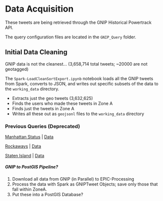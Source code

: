 # Data Acquisition

These tweets are being retrieved through the GNIP Historical Powertrack API.

The query configuration files are located in the ```GNIP_Query``` folder.


## Initial Data Cleaning

GNIP data is not the cleanest... (3,658,714 total tweets; ~20000 are not geotagged)

The `Spark-LoadCleanSortExport.ipynb` notebook loads all the GNIP tweets from Spark, converts to JSON, and writes out specific subsets of the data to the `working_data` directory.

- Extracts just the geo tweets (3,632,625)
- Finds the users who made these tweets in Zone A
- Finds just the tweets in Zone A
- Writes all these out as `geojsonl` files to the `working_data` directory


### Previous Queries (Deprecated)

[Manhattan Status](https://historical.gnip.com/accounts/CUResearch/publishers/twitter/historical/track/jobs/nv01wesa8d.json) | 
[Data](https://historical.gnip.com/accounts/CUResearch/publishers/twitter/historical/track/jobs/nv01wesa8d/results.json)

[Rockaways](https://historical.gnip.com:443/accounts/CUResearch/publishers/twitter/historical/track/jobs/gb1m638ktp.json) | 
[Data](https://historical.gnip.com/accounts/CUResearch/publishers/twitter/historical/track/jobs/gb1m638ktp/results.json)

[Staten Island](https://historical.gnip.com:443/accounts/CUResearch/publishers/twitter/historical/track/jobs/p510n2hvqp.json) | 
[Data](https://historical.gnip.com:443/accounts/CUResearch/publishers/twitter/historical/track/jobs/p510n2hvqp/results.json)

##### GNIP to PostGIS Pipeline?
1. Download all data from GNIP (in Parallel) to EPIC-Processing
2. Process the data with Spark as GNIPTweet Objects; save only those that fall within ZoneA.
3. Put these into a PostGIS Database?

